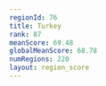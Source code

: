 ```yaml
---
regionId: 76
title: Turkey
rank: 87
meanScore: 69.48
globalMeanScore: 68.78
numRegions: 220
layout: region_score
---
```

